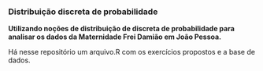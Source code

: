 ### Distribuição discreta de probabilidade 

**Utilizando noções de distribuição de discreta de probabilidade para analisar os dados da Maternidade Frei Damião em João Pessoa.**

Há nesse repositório um arquivo.R com os exercícios propostos e a base de dados. 
